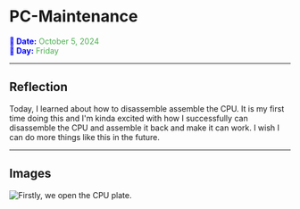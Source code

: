# PC-Maintenance

<span style="color:blue; font-weight:bold">📅 Date:</span> <span style="color:#4CAF50">October 5, 2024</span>  
<span style="color:blue; font-weight:bold">📆 Day:</span> <span style="color:#4CAF50">Friday</span>

---

## Reflection
Today, I learned about how to disassemble assemble the CPU. It is my first time doing this and I'm kinda excited with how I successfully can disassemble the CPU and assemble it back and make it can work. I wish I can do more things like this in the future.

---

## Images
![Firstly, we open the CPU plate.](https://raw.githubusercontent.com/nrathrhabs/images/main/photo_2024-11-08_14-53-44.jpg)



